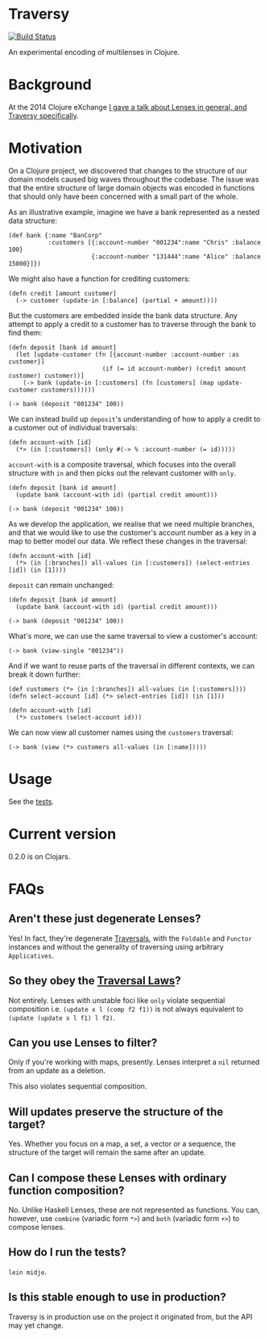 # Traversy

[![Build Status](https://travis-ci.org/ctford/traversy.png)](https://travis-ci.org/ctford/traversy)

An experimental encoding of multilenses in Clojure.

# Background

At the 2014 Clojure eXchange [I gave a talk about Lenses in general, and Traversy
specifically](https://skillsmatter.com/skillscasts/6034-journey-through-the-looking-glass).

# Motivation

On a Clojure project, we discovered that changes to the structure of our domain models caused
big waves throughout the codebase. The issue was that the entire structure of large domain objects was encoded
in functions that should only have been concerned with a small part of the whole.

As an illustrative example, imagine we have a bank represented as a nested data structure:

    (def bank {:name "BanCorp"
               :customers [{:account-number "001234":name "Chris" :balance 100}
                           {:account-number "131444":name "Alice" :balance 15000}]})

We might also have a function for crediting customers:

    (defn credit [amount customer]
      (-> customer (update-in [:balance] (partial + amount))))

But the customers are embedded inside the bank data structure. Any attempt to apply a credit to a customer
has to traverse through the bank to find them:

    (defn deposit [bank id amount]
      (let [update-customer (fn [{account-number :account-number :as customer}]
                              (if (= id account-number) (credit amount customer) customer))]
        (-> bank (update-in [:customers] (fn [customers] (map update-customer customers))))))

    (-> bank (deposit "001234" 100))

We can instead build up `deposit`'s understanding of how to apply a credit to a customer out of individual
traversals:

    (defn account-with [id]
      (*> (in [:customers]) (only #(-> % :account-number (= id)))))

`account-with` is a composite traversal, which focuses into the overall structure with `in` and then picks out the
relevant customer with `only`.

    (defn deposit [bank id amount]
      (update bank (account-with id) (partial credit amount)))

    (-> bank (deposit "001234" 100))

As we develop the application, we realise that we need multiple branches, and that we would like to use the
customer's account number as a key in a map to better model our data. We reflect these changes in the traversal:

    (defn account-with [id]
      (*> (in [:branches]) all-values (in [:customers]) (select-entries [id]) (in [1])))

`deposit` can remain unchanged:

    (defn deposit [bank id amount]
      (update bank (account-with id) (partial credit amount)))

    (-> bank (deposit "001234" 100))

What's more, we can use the same traversal to view a customer's account:

    (-> bank (view-single "001234"))

And if we want to reuse parts of the traversal in different contexts, we can break it down further:

    (def customers (*> (in [:branches]) all-values (in [:customers])))
    (defn select-account [id] (*> select-entries [id]) (in [1]))

    (defn account-with [id]
      (*> customers (select-account id)))

We can now view all customer names using the `customers` traversal:

    (-> bank (view (*> customers all-values (in [:name]))))

# Usage

See the [tests](test/traversy/test/lens.clj).

# Current version

0.2.0 is on Clojars.

# FAQs

## Aren't these just degenerate Lenses?

Yes! In fact, they're degenerate
[Traversals](http://hackage.haskell.org/package/lens-2.3/docs/Control-Lens-Traversal.html), with the `Foldable` and
`Functor` instances and without the generality of traversing using arbitrary `Applicatives`.

## So they obey the [Traversal Laws](http://hackage.haskell.org/package/lens-2.3/docs/Control-Lens-Traversal.html#t:Traversal)?

Not entirely. Lenses with unstable foci like `only` violate sequential composition
i.e. `(update x l (comp f2 f1))` is not always equivalent to `(update (update x l f1) l f2)`.

## Can you use Lenses to filter?

Only if you're working with maps, presently. Lenses interpret a `nil` returned from an update as a deletion.

This also violates sequential composition.

## Will updates preserve the structure of the target?

Yes. Whether you focus on a map, a set, a vector or a sequence, the structure of the target will remain
the same after an update.

## Can I compose these Lenses with ordinary function composition?

No. Unlike Haskell Lenses, these are not represented as functions. You can, however, use `combine`
(variadic form `*>`) and `both` (variadic form `+>`) to compose lenses.

## How do I run the tests?

`lein midje`.

## Is this stable enough to use in production?

Traversy is in production use on the project it originated from, but the API may yet change.
